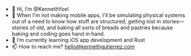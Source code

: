 - 👋 Hi, I’m @KennethYoel
- 👀 When I'm not making mobile apps, I'll be simulating physical systems out of a need to know how stuff are structured, getting lost in stories—stories of old, and baking all sorts of breads and pastries because baking and coding goes hand in hand.
- 🌱 I’m currently learning iOS app development and Rust
- 📫 How to reach me? hello@kennethgutierrez.com

<!---
KennethYoel/KennethYoel is a ✨ special ✨ repository because its `README.md` (this file) appears on your GitHub profile.
You can click the Preview link to take a look at your changes.
--->
